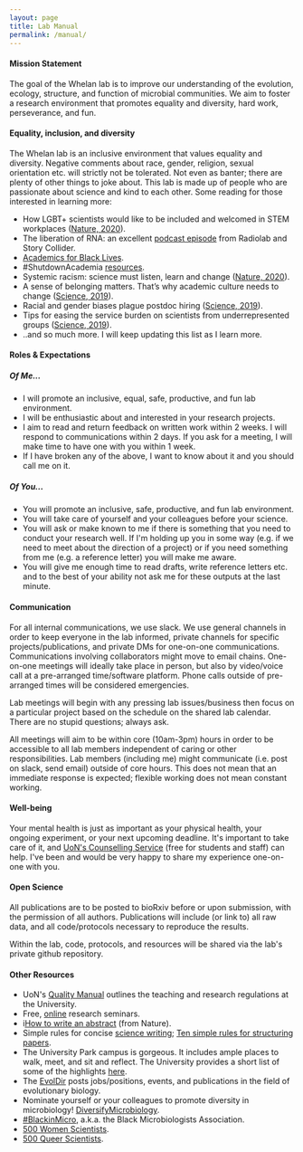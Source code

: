 ```yaml
---
layout: page
title: Lab Manual
permalink: /manual/
---
```


<h4><b>Mission Statement</b></h4>

The goal of the Whelan lab is to improve our understanding of the evolution, ecology, structure, and function of microbial communities. We aim to foster a research environment that promotes equality and diversity, hard work, perseverance, and fun.


<h4><b>Equality, inclusion, and diversity</b></h4>

The Whelan lab is an inclusive environment that values equality and diversity. Negative comments about race, gender, religion, sexual orientation etc. will strictly not be tolerated. Not even as banter; there are plenty of other things to joke about. This lab is made up of people who are passionate about science and kind to each other. Some reading for those interested in learning more:
<ul>
  <li>How LGBT+ scientists would like to be included and welcomed in STEM workplaces (<a href="https://www.nature.com/articles/d41586-020-02949-3?WT.ec_id=NATURE-20201029&utm_source=nature_etoc&utm_medium=email&utm_campaign=20201029&sap-outbound-id=5D451480C37AEFE92588C1E795ECFE2783CA5537">Nature, 2020</a>).</li>
  <li>The liberation of RNA: an excellent <a href="https://www.wnycstudios.org/podcasts/radiolab/articles/liberation-rna">podcast episode</a> from Radiolab and Story Collider.</li>
  <li><a href="https://www.academics4blacklives.com/">Academics for Black Lives</a>.</li>
  <li>#ShutdownAcademia <a href="https://www.shutdownstem.com/resources">resources</a>.</li>
  <li>Systemic racism: science must listen, learn and change (<a href="https://www.nature.com/articles/d41586-020-01678-x?utm_source=twt_nnc&utm_medium=social&utm_campaign=naturenews&sf234907679=1">Nature, 2020</a>).</li>
  <li>A sense of belonging matters. That’s why academic culture needs to change (<a href="https://www.sciencemag.org/careers/2019/01/sense-belonging-matters-s-why-academic-culture-needs-change?utm_campaign=SciMag&utm_source=JHubbard&utm_medium=Twitter">Science, 2019</a>).</li>
  <li>Racial and gender biases plague postdoc hiring (<a href="https://www.sciencemag.org/careers/2019/06/racial-and-gender-biases-plague-postdoc-hiring?utm_campaign=SciMag&utm_source=JHubbard&utm_medium=Twitter">Science, 2019</a>).</li>
  <li>Tips for easing the service burden on scientists from underrepresented groups (<a href="https://www.sciencemag.org/careers/2019/10/tips-easing-service-burden-scientists-underrepresented-groups?utm_campaign=SciMag&utm_source=JHubbard&utm_medium=Twitter">Science, 2019</a>).</li>
  <li>..and so much more. I will keep updating this list as I learn more.</li>
</ul>

<h4><b>Roles & Expectations</b><h4>

<h5><b>Of Me...</b></h5>
<ul>
  <li>I will promote an inclusive, equal, safe, productive, and fun lab environment.</li>
  <li>I will be enthusiastic about and interested in your research projects.</li>
  <li>I aim to read and return feedback on written work within 2 weeks. I will respond to communications within 2 days. If you ask for a meeting, I will make time to have one with you within 1 week.</li>
  <li>If I have broken any of the above, I want to know about it and you should call me on it.</li>
</ul>

<h5><b>Of You...</b></h5>
<ul>
  <li>You will promote an inclusive, safe, productive, and fun lab environment.</li>
  <li>You will take care of yourself and your colleagues before your science.</li>
  <li>You will ask or make known to me if there is something that you need to conduct your research well. If I'm holding up you in some way (e.g. if we need to meet about the direction of a project) or if you need something from me (e.g. a reference letter) you will make me aware.</li>
  <li>You will give me enough time to read drafts, write reference letters etc. and to the best of your ability not ask me for these outputs at the last minute.</li>
</ul>

<h4><b>Communication</b></h4>

<p>For all internal communications, we use slack. We use general channels in order to keep everyone in the lab informed, private channels for specific projects/publications, and private DMs for one-on-one communications. Communications involving collaborators might move to email chains. One-on-one meetings will ideally take place in person, but also by video/voice call at a pre-arranged time/software platform. Phone calls outside of pre-arranged times will be considered emergencies.</p>

<p>Lab meetings will begin with any pressing lab issues/business then focus on a particular project based on the schedule on the shared lab calendar. There are no stupid questions; always ask.</p>

<p>All meetings will aim to be within core (10am-3pm) hours in order to be accessible to all lab members independent of caring or other responsibilities. Lab members (including me) might communicate (i.e. post on slack, send email) outside of core hours. This does not mean that an immediate response is expected; flexible working does not mean constant working.</p>


<h4><b>Well-being</b></h4>

<p>Your mental health is just as important as your physical health, your ongoing experiment, or your next upcoming deadline. It's important to take care of it, and <a href="https://www.nottingham.ac.uk/counselling/">UoN's Counselling Service</a> (free for students and staff) can help. I've been and would be very happy to share my experience one-on-one with you.</p>


<h4><b>Open Science</b></h4>

<p>All publications are to be posted to bioRxiv before or upon submission, with the permission of all authors. Publications will include (or link to) all raw data, and all code/protocols necessary to reproduce the results.</p>

<p>Within the lab, code, protocols, and resources will be shared via the lab's private github repository.</p>


<h4><b>Other Resources</b></h4>
<ul>
  <li>UoN's <a href="https://www.nottingham.ac.uk/qualitymanual/quality-manual.aspx">Quality Manual</a> outlines the teaching and research regulations at the University.</li>
  <li>Free, <a href="https://researchseminars.org/">online</a> research seminars.</li>
  <li>i<a href="https://cbs.umn.edu/sites/cbs.umn.edu/files/public/downloads/Annotated_Nature_abstract.pdf">How to write an abstract</a> (from Nature).</li>
  <li>Simple rules for concise <a href="https://aslopubs.onlinelibrary.wiley.com/doi/full/10.1002/lol2.10165">science writing</a>; <a href="https://journals.plos.org/ploscompbiol/article?id=10.1371/journal.pcbi.1005619">Ten simple rules for structuring papers</a>.</li>
  <li>The University Park campus is gorgeous. It includes ample places to walk, meet, and sit and reflect. The University provides a short list of some of the highlights <a href="https://www.nottingham.ac.uk/sustainability/grounds/friendsofuniversitypark.aspx">here</a>.</li>
  <li>The <a href="http://life.mcmaster.ca/evoldir.html">EvolDir</a> posts jobs/positions, events, and publications in the field of evolutionary biology.</li>
  <li>Nominate yourself or your colleagues to promote diversity in microbiology! <a href="https://diversifymicrobiology.github.io/">DiversifyMicrobiology</a>.</li>
  <li><a href="https://blackinmicrobiology.org/">#BlackinMicro</a>, a.k.a. the Black Microbiologists Association.</li>
  <li><a href="https://500womenscientists.org/">500 Women Scientists</a>.</li>
  <li><a href="https://500queerscientists.com/">500 Queer Scientists</a>.</li>
</ul>
